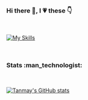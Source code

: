 ### Hi there 👋, I :heartpulse: these :point_down:
</br>

[![My Skills](https://skillicons.dev/icons?i=dotnet,cs,visualstudio,github,stackoverflow,docker)](https://skillicons.dev)


</br>
<h3>Stats :man_technologist:</h3>
</br>

[![Tanmay's GitHub stats](https://github-readme-stats.vercel.app/api?username=ks1990cn)](https://github.com/anuraghazra/github-readme-stats)

